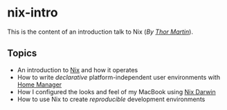 # nix-intro
This is the content of an introduction talk to Nix (_By [Thor Martin](https://github.com/thormartin91)_).

## Topics
- An introduction to [Nix](https://nixos.org) and how it operates
- How to write *declarative* platform-independent user environments with [Home Manager](https://github.com/nix-community/home-manager)
- How I configured the looks and feel of my MacBook using [Nix Darwin](https://github.com/LnL7/nix-darwin)
- How to use Nix to create *reproducible* development environments

